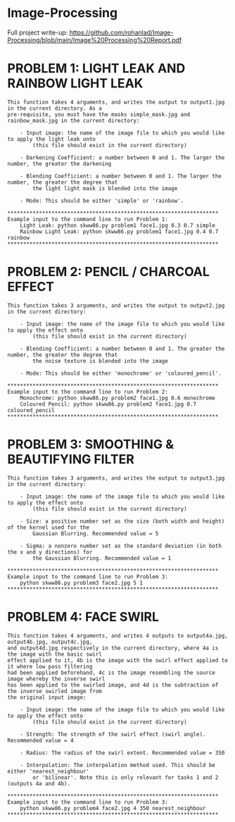 # Image-Processing
Full project write-up: https://github.com/rohanlad/Image-Processing/blob/main/Image%20Processing%20Report.pdf

# PROBLEM 1: LIGHT LEAK AND RAINBOW LIGHT LEAK

    This function takes 4 arguments, and writes the output to output1.jpg in the current directory. As a 
    pre-requisite, you must have the masks simple_mask.jpg and rainbow_mask.jpg in the current directory:

        - Input image: the name of the image file to which you would like to apply the light leak onto
            (this file should exist in the current directory)

        - Darkening Coefficient: a number between 0 and 1. The larger the number, the greater the darkening

        - Blending Coefficient: a number between 0 and 1. The larger the number, the greater the degree that
            the light light mask is blended into the image
        
        - Mode: This should be either 'simple' or 'rainbow'.

    *******************************************************************
    Example input to the command line to run Problem 1:
        Light Leak: python skww86.py problem1 face1.jpg 0.3 0.7 simple
        Rainbow Light Leak: python skww86.py problem1 face1.jpg 0.4 0.7 rainbow
    *******************************************************************

# PROBLEM 2: PENCIL / CHARCOAL EFFECT

    This function takes 3 arguments, and writes the output to output2.jpg in the current directory:

        - Input image: the name of the image file to which you would like to apply the effect onto
            (this file should exist in the current directory)

        - Blending Coefficient: a number between 0 and 1. The greater the number, the greater the degree that
            the noise texture is blended into the image

        - Mode: This should be either 'monochrome' or 'coloured_pencil'.

    *******************************************************************
    Example input to the command line to run Problem 2:
        Monochrome: python skww86.py problem2 face1.jpg 0.6 monochrome
        Coloured Pencil: python skww86.py problem2 face1.jpg 0.7 coloured_pencil
    *******************************************************************

# PROBLEM 3: SMOOTHING & BEAUTIFYING FILTER

    This function takes 3 arguments, and writes the output to output3.jpg in the current directory:

        - Input image: the name of the image file to which you would like to apply the effect onto
            (this file should exist in the current directory)

        - Size: a positive number set as the size (both width and height) of the kernel used for the
            Gaussian Blurring. Recommended value = 5

        - Sigma: a nonzero number set as the standard deviation (in both the x and y directions) for
            the Gaussian Blurring. Recommended value = 1

    *******************************************************************
    Example input to the command line to run Problem 3:
        python skww86.py problem3 face2.jpg 5 1
    *******************************************************************
    
# PROBLEM 4: FACE SWIRL

    This function takes 4 arguments, and writes 4 outputs to output4a.jpg, output4b.jpg, output4c.jpg,
    and output4d.jpg respectively in the current directory, where 4a is the image with the basic swirl
    effect applied to it, 4b is the image with the swirl effect applied to it where low pass filtering
    had been applied beforehand, 4c is the image resembling the source image whereby the inverse swirl
    has been applied to the swirled image, and 4d is the subtraction of the inverse swirled image from
    the original input image:

        - Input image: the name of the image file to which you would like to apply the effect onto
            (this file should exist in the current directory)

        - Strength: The strength of the swirl effect (swirl angle). Recommended value = 4

        - Radius: The radius of the swirl extent. Recommended value = 350

        - Interpolation: The interpolation method used. This should be either 'nearest_neighbour'
            or 'bilinear'. Note this is only relevant for tasks 1 and 2 (outputs 4a and 4b).

    *******************************************************************
    Example input to the command line to run Problem 3:
        python skww86.py problem4 face2.jpg 4 350 nearest_neighbour
    *******************************************************************
